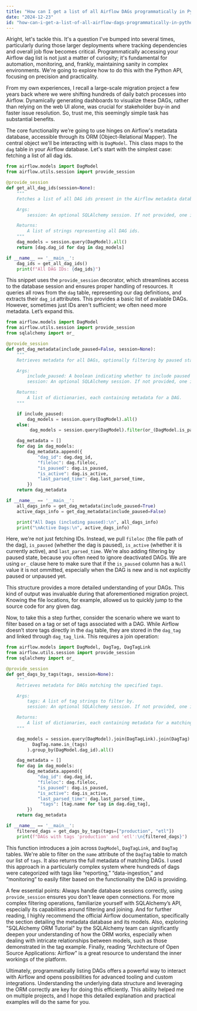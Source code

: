 ```yaml
---
title: "How can I get a list of all Airflow DAGs programmatically in Python?"
date: "2024-12-23"
id: "how-can-i-get-a-list-of-all-airflow-dags-programmatically-in-python"
---
```


Alright, let's tackle this. It's a question I’ve bumped into several times, particularly during those larger deployments where tracking dependencies and overall job flow becomes critical. Programmatically accessing your Airflow dag list is not just a matter of curiosity; it's fundamental for automation, monitoring, and, frankly, maintaining sanity in complex environments. We're going to explore how to do this with the Python API, focusing on precision and practicality.

From my own experiences, I recall a large-scale migration project a few years back where we were shifting hundreds of daily batch processes into Airflow. Dynamically generating dashboards to visualize these DAGs, rather than relying on the web UI alone, was crucial for stakeholder buy-in and faster issue resolution. So, trust me, this seemingly simple task has substantial benefits.

The core functionality we’re going to use hinges on Airflow's metadata database, accessible through its ORM (Object-Relational Mapper). The central object we'll be interacting with is `DagModel`. This class maps to the `dag` table in your Airflow database. Let's start with the simplest case: fetching a list of all dag ids.

```python
from airflow.models import DagModel
from airflow.utils.session import provide_session

@provide_session
def get_all_dag_ids(session=None):
    """
    Fetches a list of all DAG ids present in the Airflow metadata database.

    Args:
        session: An optional SQLAlchemy session. If not provided, one is created.

    Returns:
        A list of strings representing all DAG ids.
    """
    dag_models = session.query(DagModel).all()
    return [dag.dag_id for dag in dag_models]

if __name__ == '__main__':
    dag_ids = get_all_dag_ids()
    print(f"All DAG IDs: {dag_ids}")

```

This snippet uses the `provide_session` decorator, which streamlines access to the database session and ensures proper handling of resources. It queries all rows from the `dag` table, representing our dag definitions, and extracts their `dag_id` attributes. This provides a basic list of available DAGs. However, sometimes just IDs aren't sufficient; we often need more metadata. Let’s expand this.

```python
from airflow.models import DagModel
from airflow.utils.session import provide_session
from sqlalchemy import or_

@provide_session
def get_dag_metadata(include_paused=False, session=None):
    """
    Retrieves metadata for all DAGs, optionally filtering by paused state.

    Args:
        include_paused: A boolean indicating whether to include paused DAGs.
        session: An optional SQLAlchemy session. If not provided, one is created.

    Returns:
        A list of dictionaries, each containing metadata for a DAG.
    """

    if include_paused:
        dag_models = session.query(DagModel).all()
    else:
         dag_models = session.query(DagModel).filter(or_(DagModel.is_paused == False, DagModel.is_paused == None )).all()

    dag_metadata = []
    for dag in dag_models:
        dag_metadata.append({
            "dag_id": dag.dag_id,
            "fileloc": dag.fileloc,
            "is_paused": dag.is_paused,
            "is_active": dag.is_active,
            "last_parsed_time": dag.last_parsed_time,
        })
    return dag_metadata

if __name__ == '__main__':
    all_dags_info = get_dag_metadata(include_paused=True)
    active_dags_info = get_dag_metadata(include_paused=False)

    print("All Dags (including paused):\n", all_dags_info)
    print("\nActive Dags:\n", active_dags_info)

```

Here, we're not just fetching IDs. Instead, we pull `fileloc` (the file path of the dag), `is_paused` (whether the dag is paused), `is_active` (whether it is currently active), and `last_parsed_time`. We're also adding filtering by paused state, because you often need to ignore deactivated DAGs. We are using `or_` clause here to make sure that if the `is_paused` column has a `Null` value it is not ommitted, especially when the DAG is new and is not explicitly paused or unpaused yet.

This structure provides a more detailed understanding of your DAGs. This kind of output was invaluable during that aforementioned migration project. Knowing the file locations, for example, allowed us to quickly jump to the source code for any given dag.

Now, to take this a step further, consider the scenario where we want to filter based on a tag or set of tags associated with a DAG. While Airflow doesn’t store tags directly in the `dag` table, they are stored in the `dag_tag` and linked through `dag_tag_link`. This requires a join operation:

```python
from airflow.models import DagModel, DagTag, DagTagLink
from airflow.utils.session import provide_session
from sqlalchemy import or_

@provide_session
def get_dags_by_tags(tags, session=None):
    """
    Retrieves metadata for DAGs matching the specified tags.

    Args:
        tags: A list of tag strings to filter by.
        session: An optional SQLAlchemy session. If not provided, one is created.

    Returns:
        A list of dictionaries, each containing metadata for a matching DAG.
    """

    dag_models = session.query(DagModel).join(DagTagLink).join(DagTag).filter(
          DagTag.name.in_(tags)
        ).group_by(DagModel.dag_id).all()

    dag_metadata = []
    for dag in dag_models:
        dag_metadata.append({
            "dag_id": dag.dag_id,
            "fileloc": dag.fileloc,
            "is_paused": dag.is_paused,
            "is_active": dag.is_active,
            "last_parsed_time": dag.last_parsed_time,
             "tags": [tag.name for tag in dag.dag_tag],
        })
    return dag_metadata

if __name__ == '__main__':
    filtered_dags = get_dags_by_tags(tags=["production", "etl"])
    print(f"DAGs with tags 'production' and 'etl':\n{filtered_dags}")
```

This function introduces a join across `DagModel`, `DagTagLink`, and `DagTag` tables. We're able to filter on the `name` attribute of the `DagTag` table to match our list of `tags`. It also returns the full metadata of matching DAGs. I used this approach in a particularly complex system where hundreds of dags were categorized with tags like “reporting,” “data-ingestion,” and “monitoring” to easily filter based on the functionality the DAG is providing.

A few essential points: Always handle database sessions correctly, using `provide_session` ensures you don't leave open connections. For more complex filtering operations, familiarize yourself with SQLAlchemy’s API, especially its capabilities around filtering and joining. And for further reading, I highly recommend the official Airflow documentation, specifically the section detailing the metadata database and its models. Also, exploring "SQLAlchemy ORM Tutorial" by the SQLAlchemy team can significantly deepen your understanding of how the ORM works, especially when dealing with intricate relationships between models, such as those demonstrated in the tag example. Finally, reading “Architecture of Open Source Applications: Airflow” is a great resource to understand the inner workings of the platform.

Ultimately, programmatically listing DAGs offers a powerful way to interact with Airflow and opens possibilities for advanced tooling and custom integrations. Understanding the underlying data structure and leveraging the ORM correctly are key for doing this efficiently. This ability helped me on multiple projects, and I hope this detailed explanation and practical examples will do the same for you.
